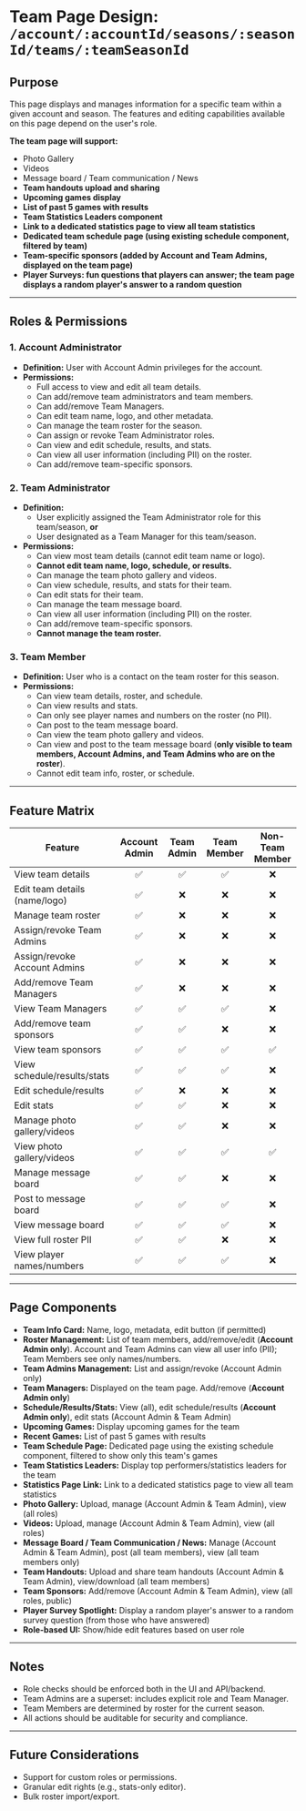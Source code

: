 # Team Page Design: `/account/:accountId/seasons/:seasonId/teams/:teamSeasonId`

## Purpose
This page displays and manages information for a specific team within a given account and season. The features and editing capabilities available on this page depend on the user's role.

**The team page will support:**
- Photo Gallery
- Videos
- Message board / Team communication / News
- **Team handouts upload and sharing**
- **Upcoming games display**
- **List of past 5 games with results**
- **Team Statistics Leaders component**
- **Link to a dedicated statistics page to view all team statistics**
- **Dedicated team schedule page (using existing schedule component, filtered by team)**
- **Team-specific sponsors (added by Account and Team Admins, displayed on the team page)**
- **Player Surveys: fun questions that players can answer; the team page displays a random player's answer to a random question**

---

## Roles & Permissions

### 1. **Account Administrator**
- **Definition:** User with Account Admin privileges for the account.
- **Permissions:**
  - Full access to view and edit all team details.
  - Can add/remove team administrators and team members.
  - Can add/remove Team Managers.
  - Can edit team name, logo, and other metadata.
  - Can manage the team roster for the season.
  - Can assign or revoke Team Administrator roles.
  - Can view and edit schedule, results, and stats.
  - Can view all user information (including PII) on the roster.
  - Can add/remove team-specific sponsors.

### 2. **Team Administrator**
- **Definition:**
  - User explicitly assigned the Team Administrator role for this team/season, **or**
  - User designated as a Team Manager for this team/season.
- **Permissions:**
  - Can view most team details (cannot edit team name or logo).
  - **Cannot edit team name, logo, schedule, or results.**
  - Can manage the team photo gallery and videos.
  - Can view schedule, results, and stats for their team.
  - Can edit stats for their team.
  - Can manage the team message board.
  - Can view all user information (including PII) on the roster.
  - Can add/remove team-specific sponsors.
  - **Cannot manage the team roster.**

### 3. **Team Member**
- **Definition:** User who is a contact on the team roster for this season.
- **Permissions:**
  - Can view team details, roster, and schedule.
  - Can view results and stats.
  - Can only see player names and numbers on the roster (no PII).
  - Can post to the team message board.
  - Can view the team photo gallery and videos.
  - Can view and post to the team message board (**only visible to team members, Account Admins, and Team Admins who are on the roster**).
  - Cannot edit team info, roster, or schedule.

---

## Feature Matrix

| Feature                        | Account Admin | Team Admin | Team Member | Non-Team Member |
|------------------------------- |:------------:|:----------:|:-----------:|:---------------:|
| View team details              |      ✅      |     ✅     |     ✅      |        ❌       |
| Edit team details (name/logo)  |      ✅      |     ❌     |     ❌      |        ❌       |
| Manage team roster             |      ✅      |     ❌     |     ❌      |        ❌       |
| Assign/revoke Team Admins      |      ✅      |     ❌     |     ❌      |        ❌       |
| Assign/revoke Account Admins   |      ✅      |     ❌     |     ❌      |        ❌       |
| Add/remove Team Managers       |      ✅      |     ❌     |     ❌      |        ❌       |
| View Team Managers             |      ✅      |     ✅     |     ✅      |        ❌       |
| Add/remove team sponsors       |      ✅      |     ✅     |     ❌      |        ❌       |
| View team sponsors             |      ✅      |     ✅     |     ✅      |        ✅       |
| View schedule/results/stats    |      ✅      |     ✅     |     ✅      |        ❌       |
| Edit schedule/results          |      ✅      |     ❌     |     ❌      |        ❌       |
| Edit stats                     |      ✅      |     ✅     |     ❌      |        ❌       |
| Manage photo gallery/videos    |      ✅      |     ✅     |     ❌      |        ❌       |
| View photo gallery/videos      |      ✅      |     ✅     |     ✅      |        ✅       |
| Manage message board           |      ✅      |     ✅     |     ❌      |        ❌       |
| Post to message board          |      ✅      |     ✅     |     ✅      |        ❌       |
| View message board             |      ✅      |     ✅     |     ✅      |        ❌       |
| View full roster PII           |      ✅      |     ✅     |     ❌      |        ❌       |
| View player names/numbers      |      ✅      |     ✅     |     ✅      |        ❌       |

---

## Page Components
- **Team Info Card:** Name, logo, metadata, edit button (if permitted)
- **Roster Management:** List of team members, add/remove/edit (**Account Admin only**). Account and Team Admins can view all user info (PII); Team Members see only names/numbers.
- **Team Admins Management:** List and assign/revoke (Account Admin only)
- **Team Managers:** Displayed on the team page. Add/remove (**Account Admin only**)
- **Schedule/Results/Stats:** View (all), edit schedule/results (**Account Admin only**), edit stats (Account Admin & Team Admin)
- **Upcoming Games:** Display upcoming games for the team
- **Recent Games:** List of past 5 games with results
- **Team Schedule Page:** Dedicated page using the existing schedule component, filtered to show only this team's games
- **Team Statistics Leaders:** Display top performers/statistics leaders for the team
- **Statistics Page Link:** Link to a dedicated statistics page to view all team statistics
- **Photo Gallery:** Upload, manage (Account Admin & Team Admin), view (all roles)
- **Videos:** Upload, manage (Account Admin & Team Admin), view (all roles)
- **Message Board / Team Communication / News:** Manage (Account Admin & Team Admin), post (all team members), view (all team members only)
- **Team Handouts:** Upload and share team handouts (Account Admin & Team Admin), view/download (all team members)
- **Team Sponsors:** Add/remove (Account Admin & Team Admin), view (all roles, public)
- **Player Survey Spotlight:** Display a random player's answer to a random survey question (from those who have answered)
- **Role-based UI:** Show/hide edit features based on user role

---

## Notes
- Role checks should be enforced both in the UI and API/backend.
- Team Admins are a superset: includes explicit role and Team Manager.
- Team Members are determined by roster for the current season.
- All actions should be auditable for security and compliance.

---

## Future Considerations
- Support for custom roles or permissions.
- Granular edit rights (e.g., stats-only editor).
- Bulk roster import/export. 